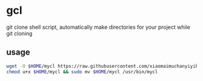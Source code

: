 # gcl
git clone shell script, automatically make directories for your project while git cloning

## usage

```bash
wget -O $HOME/mycl https://raw.githubusercontent.com/xiaomaimuchanyiyiba/gcl/master/gcl.sh && \
chmod u+x $HOME/mycl && sudo mv $HOME/mycl /usr/bin/mycl
```
